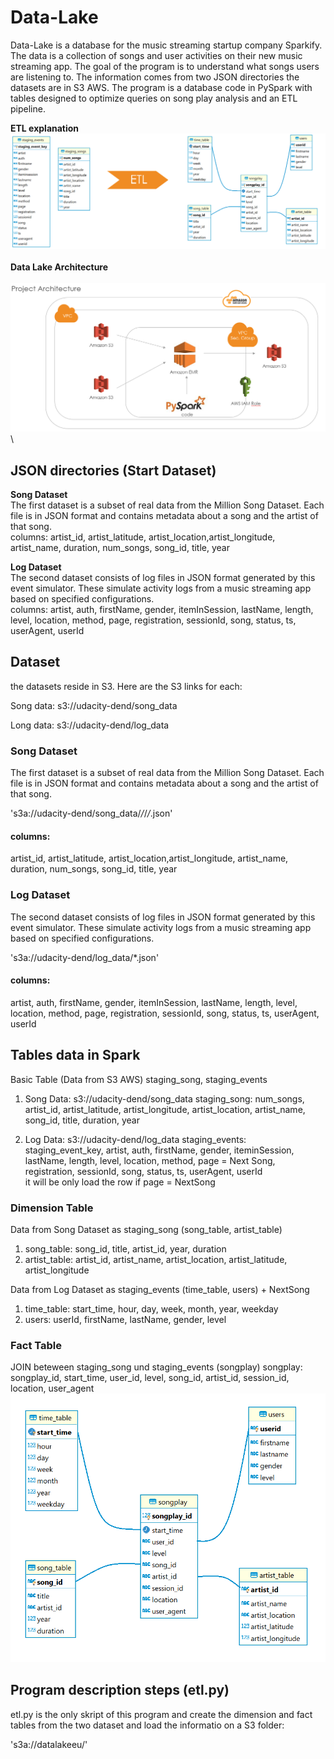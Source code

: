 # Data-Lake
Data-Lake is a database for the music streaming startup company Sparkify. The data is a collection of songs and user activities on their new music streaming app. The goal of the program is to understand what songs users are listening to. The information comes from two JSON directories the datasets are in S3 AWS. The program is a database code in PySpark with tables designed to optimize queries on song play analysis and an ETL pipeline.

**ETL explanation**
![focus](imagines_DLake/ETL.png)\
\
**Data Lake Architecture**\
\
![focus](imagines_DLake/Project_Architecture_Data_Lake.png)\
\
## JSON directories (Start Dataset)
**Song Dataset**\
The first dataset is a subset of real data from the Million Song Dataset. Each file is in JSON format and contains metadata about a song and the artist of that song.\
columns: artist_id, artist_latitude, artist_location,artist_longitude, artist_name, duration, num_songs, song_id, title, year

**Log Dataset**\
The second dataset consists of log files in JSON format generated by this event simulator. These simulate activity logs from a music streaming app based on specified configurations.\
columns: artist, auth, firstName, gender, itemInSession, lastName, length, level, location, method, page, registration, sessionId, song, status, ts, userAgent, userId


## Dataset
the datasets reside in S3. Here are the S3 links for each:

Song data: s3://udacity-dend/song_data

Long data: s3://udacity-dend/log_data

### Song Dataset
The first dataset is a subset of real data from the Million Song Dataset. Each file is in JSON format and contains metadata about a song and the artist of that song.

's3a://udacity-dend/song_data/*/*/*/*.json'

#### columns: 
artist_id, 
artist_latitude, 
artist_location,artist_longitude, 
artist_name, 
duration, 
num_songs, 
song_id, title, 
year

### Log Dataset
The second dataset consists of log files in JSON format generated by this event simulator. These simulate activity logs from a music streaming app based on specified configurations.

's3a://udacity-dend/log_data/*.json'

#### columns: 
artist, 
auth, 
firstName, 
gender, 
itemInSession, 
lastName, 
length, 
level, 
location, 
method, 
page, 
registration, 
sessionId, 
song, 
status, 
ts, 
userAgent, 
userId

## Tables data in Spark
Basic Table (Data from S3 AWS) staging_song, staging_events 
1) Song Data:   s3://udacity-dend/song_data
   staging_song: num_songs, artist_id, artist_latitude, artist_longitude, artist_location, artist_name, song_id, title, duration, year
   
2) Log Data:    s3://udacity-dend/log_data
   staging_events: staging_event_key, artist, auth, firstName, gender, iteminSession, lastName, length, level, location, method, page =   Next Song,    registration, sessionId, song, status, ts, userAgent, userId  
it will be only load the row if page = NextSong

### Dimension Table
Data from Song Dataset as staging_song (song_table, artist_table)
1) song_table: song_id, title, artist_id, year, duration
2) artist_table: artist_id, artist_name, artist_location, artist_latitude, artist_longitude

Data from Log Dataset as staging_events (time_table, users) + NextSong
1) time_table: start_time, hour, day, week, month, year, weekday
2) users: userId, firstName, lastName, gender, level

### Fact Table 
JOIN beteween staging_song und staging_events (songplay)
songplay:  songplay_id, start_time, user_id, level, song_id, artist_id, session_id, location, user_agent
![focus](imagines_DLake/ER_Diagram.png)

## Program description steps (etl.py)
etl.py is the only skript of this program and create the dimension and fact tables from the two dataset and load the informatio on a S3 folder:

's3a://datalakeeu/'

